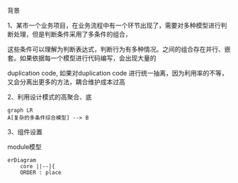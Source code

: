 



背景

1、某市一个业务项目，在业务流程中有一个环节出现了，需要对多种模型进行判断处理，但是判断条件采用了多条件的组合，

这些条件可以理解为判断表达式，判断行为有多种情况。之间的组合存在并行、嵌套。如果依据每一个模型进行代码编写，会出现大量的

duplication code, 如果对duplication code 进行统一抽离，因为利用率的不等，又会分离出更多的方法，耦合维护成本过高



2、利用设计模式的高聚合、底





```mermaid
graph LR
A[复杂的多条件综合模型] --> B
```



3、组件设置

module模型

```mermaid
erDiagram
	core ||--|{ 
	ORDER : place
```



